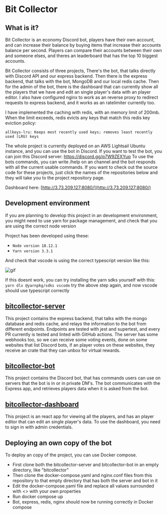 # Bit Collector

## What is it?
Bit Collector is an economy Discord bot, players have their own account, and can increase their balance by buying items that increase their accounts balance
per second. Players can compare their accounts between their own and someone elses, and theres an leaderboard that has the top 10 biggest accounts.

Bit Collector consists of three projects, There's the bot, that talks directly with Discord API and our express backend. Then there is the express backend, that talks with the bot, MongoDB and our local redis cache. Then for the admin of the bot, there is the dashboard that can currently show all the players that we have and edit an single player's data with an player editor. I also have configured nginx to work as an reverse proxy to redirect requests to express backend, and it works as an ratelimiter currently too.

I have implemented the caching with redis, with an memory limit of 200mb.
When the limit exceeds, redis evicts any keys that match this redis key eviction policy:

`allkeys-lru: Keeps most recently used keys; removes least recently used (LRU) keys`

The whole project is currently deployed on an AWS Lightsail Ubuntu instance, and you can use the bot in Discord.
If you want to test the bot, you can join this Discord server: https://discord.gg/p7W9ZEXYup
To use the bots commands, you can write /help on an channel and the bot responds with all the current usable commands.
If you want to check out the source code for these projects, just click the names of the repositories below and they will take you to the project repository page.

Dashboard here: [http://3.73.209.127:8080/](http://3.73.209.127:8080/)

## Development environment
If you are planning to develop this project in an development environment, you might need to use yarn for package management, and check that you are using the correct node version

Project has been developed using these:
- `Node version 18.12.1`
- `Yarn version 3.3.1`

And check that vscode is using the correct typescript version like this:

![gif](https://imgur.com/RAVFUoV.gif)

If this doesnt work, you can try installing the yarn sdks yourself with this:
`yarn dlx @yarnpkg/sdks vscode`
try the above step again, and now vscode should use typescript correctly


## [bitcollector-server](https://github.com/Averagess/bitcollector-server)
This project contains the express backend, that talks with the mongo database and redis cache, and relays the information to the bot
from different endpoints. Endpoints are tested with jest and supertest, and every PR currently is tested and linted with GitHub actions.
The server has some webhooks too, so we can receive some voting events, done on some websites that list Discord bots, if an player
votes on these websites, they receive an crate that they can unbox for virtual rewards.

## [bitcollector-bot](https://github.com/Averagess/bitcollector-bot)
This project contains the Discord bot, that has commands users can use on servers that the bot is in or in private DM's.
The bot communicates with the Express app, and retrieves players data when it is asked from the bot.

## [bitcollector-dashboard](https://github.com/Averagess/bitcollector-dashboard)
This project is an react app for viewing all the players, and has an player editor that can edit an single player's data.
To use the dashboard, you need to sign in with admin credentials.

## Deploying an own copy of the bot
To deploy an copy of the project, you can use Docker compose.
- First clone both the bitcollector-server and bitcollector-bot in an empty directory, like "bitcollector"
- Then clone the docker-compose.yaml and nginx.conf files from this repository to that empty directory that has both the server and bot in it
- Edit the docker-compose.yaml file and replace all values surrounded with <> with your own properties
- Run docker compose up
- Bot, express, redis, nginx should now be running correctly in Docker compose
